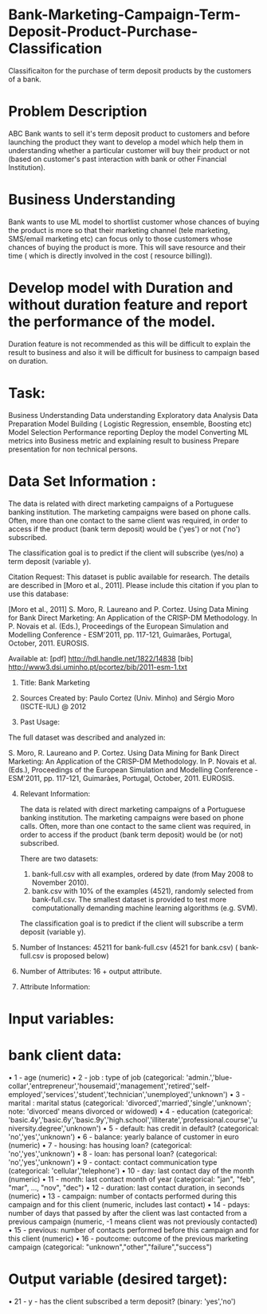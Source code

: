 # Bank-Marketing-Campaign-Term-Deposit-Product-Purchase-Classification
Classificaiton for the purchase of term deposit products by the customers of a bank.

# Problem Description
ABC Bank wants to sell it's term deposit product to customers and before launching the product they want to develop a model which help them in understanding whether a particular customer will buy their product or not (based on customer's past interaction with bank or other Financial Institution).

# Business Understanding
Bank wants to use ML model to shortlist customer whose chances of buying the product is more so that their marketing channel (tele marketing, SMS/email marketing etc)  can focus only to those customers whose chances of buying the product is more.
This will save resource and their time ( which is directly involved in the cost ( resource billing)).

# Develop model with Duration and without duration feature and report the performance of the model.

Duration feature is not recommended as this will be difficult to explain the result to business and also it will
be difficult for business to campaign based on duration.

# Task:

Business Understanding
Data understanding
Exploratory data Analysis
Data Preparation
Model Building ( Logistic Regression, ensemble, Boosting etc)
Model Selection
Performance reporting
Deploy the model
Converting ML metrics into Business metric and explaining result to business
Prepare presentation for non technical persons.
 

# Data Set Information :

The data is related with direct marketing campaigns of a Portuguese banking institution. The marketing campaigns were based on phone calls. Often, more than one contact to the same client was required, in order to access if the product (bank term deposit) would be ('yes') or not ('no') subscribed.

The classification goal is to predict if the client will subscribe (yes/no) a term deposit (variable y).

Citation Request:
  This dataset is public available for research. The details are described in [Moro et al., 2011]. 
  Please include this citation if you plan to use this database:

  [Moro et al., 2011] S. Moro, R. Laureano and P. Cortez. Using Data Mining for Bank Direct Marketing: An Application of the CRISP-DM Methodology. 
  In P. Novais et al. (Eds.), Proceedings of the European Simulation and Modelling Conference - ESM'2011, pp. 117-121, Guimarães, Portugal, October, 2011. EUROSIS.

  Available at: [pdf] http://hdl.handle.net/1822/14838
                [bib] http://www3.dsi.uminho.pt/pcortez/bib/2011-esm-1.txt

1. Title: Bank Marketing

2. Sources
   Created by: Paulo Cortez (Univ. Minho) and Sérgio Moro (ISCTE-IUL) @ 2012
   
3. Past Usage:

  The full dataset was described and analyzed in:

  S. Moro, R. Laureano and P. Cortez. Using Data Mining for Bank Direct Marketing: An Application of the CRISP-DM Methodology. 
  In P. Novais et al. (Eds.), Proceedings of the European Simulation and Modelling Conference - ESM'2011, pp. 117-121, Guimarães, 
  Portugal, October, 2011. EUROSIS.

4. Relevant Information:

   The data is related with direct marketing campaigns of a Portuguese banking institution. 
   The marketing campaigns were based on phone calls. Often, more than one contact to the same client was required, 
   in order to access if the product (bank term deposit) would be (or not) subscribed. 

   There are two datasets: 
      1) bank-full.csv with all examples, ordered by date (from May 2008 to November 2010).
      2) bank.csv with 10% of the examples (4521), randomly selected from bank-full.csv.
   The smallest dataset is provided to test more computationally demanding machine learning algorithms (e.g. SVM).

   The classification goal is to predict if the client will subscribe a term deposit (variable y).

5. Number of Instances: 45211 for bank-full.csv (4521 for bank.csv) ( bank-full.csv is proposed below)

6. Number of Attributes: 16 + output attribute.
7. Attribute Information:

# Input variables:
# bank client data:
• 1 - age (numeric)
• 2 - job : type of job (categorical: 'admin.','blue-collar','entrepreneur','housemaid','management','retired','self-employed','services','student','technician','unemployed','unknown')
• 3 - marital : marital status (categorical: 'divorced','married','single','unknown'; note: 'divorced' means divorced or widowed)
• 4 - education (categorical: 'basic.4y','basic.6y','basic.9y','high.school','illiterate','professional.course','university.degree','unknown')
• 5 - default: has credit in default? (categorical: 'no','yes','unknown')
• 6 - balance: yearly balance of customer in euro (numeric)
• 7 - housing: has housing loan? (categorical: 'no','yes','unknown')
• 8 - loan: has personal loan? (categorical: 'no','yes','unknown')
• 9 - contact: contact communication type (categorical: 'cellular','telephone')
• 10 - day: last contact day of the month (numeric)
• 11 - month: last contact month of year (categorical: "jan", "feb", "mar", ..., "nov", "dec")
• 12 - duration: last contact duration, in seconds (numeric)
• 13 - campaign: number of contacts performed during this campaign and for this client (numeric, includes last contact)
• 14 - pdays: number of days that passed by after the client was last contacted from a previous campaign (numeric, -1 means client was not previously contacted)
• 15 - previous: number of contacts performed before this campaign and for this client (numeric)
• 16 - poutcome: outcome of the previous marketing campaign (categorical: "unknown","other","failure","success")

# Output variable (desired target):
• 21 - y - has the client subscribed a term deposit? (binary: 'yes','no')
